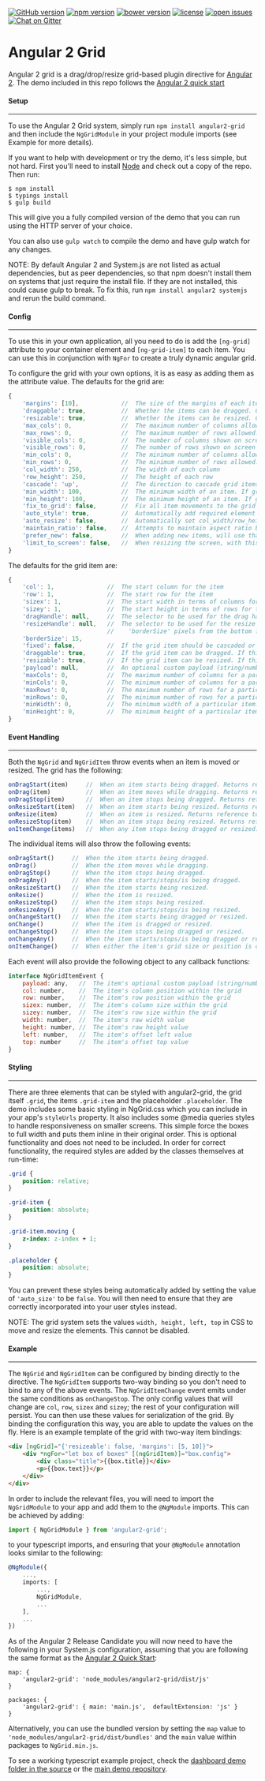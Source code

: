 [![GitHub version](http://img.shields.io/github/release/BTMorton%2Fangular2-grid.svg)](https://github.com/BTMorton/angular2-grid)
[![npm version](http://img.shields.io/npm/v/angular2-grid.svg)](https://www.npmjs.com/package/angular2-grid)
[![bower version](http://img.shields.io/bower/v/angular2-grid.svg)](https://libraries.io/bower/angular2-grid)
[![license](http://img.shields.io/github/license/BTMorton%2Fangular2-grid.svg)](https://github.com/BTMorton/angular2-grid/blob/master/LICENSE)
[![open issues](http://img.shields.io/github/issues/BTMorton%2Fangular2-grid.svg)](https://github.com/BTMorton/angular2-grid/issues)
[![Chat on Gitter](https://img.shields.io/gitter/room/angular2grid/lobby.svg)](https://gitter.im/angular2grid/Lobby)

# Angular 2 Grid
Angular 2 grid is a drag/drop/resize grid-based plugin directive for [Angular 2](http://angular.io).
The demo included in this repo follows the [Angular 2 quick start](https://angular.io/docs/js/latest/quickstart.html)

#### Setup
----------

To use the Angular 2 Grid system, simply run `npm install angular2-grid` and then include the `NgGridModule` in your project module imports (see Example for more details).

If you want to help with development or try the demo, it's less simple, but not hard. First you'll need to install [Node](http://nodejs.org) and check out a copy of the repo. Then run:

```shell
$ npm install
$ typings install
$ gulp build
```

This will give you a fully compiled version of the demo that you can run using the HTTP server of your choice.

You can also use `gulp watch` to compile the demo and have gulp watch for any changes.

NOTE: By default Angular 2 and System.js are not listed as actual dependencies, but as peer dependencies, so that npm doesn't install them on systems that just require the install file. If they are not installed, this could cause gulp to break. To fix this, run `npm install angular2 systemjs` and rerun the build command.

#### Config
-----------

To use this in your own application, all you need to do is add the `[ng-grid]` attribute to your container element and `[ng-grid-item]` to each item. You can use this in conjunction with `NgFor` to create a truly dynamic angular grid.

To configure the grid with your own options, it is as easy as adding them as the attribute value. The defaults for the grid are:

```javascript
{
    'margins': [10],            //  The size of the margins of each item. Supports up to four values in the same way as CSS margins. Can be updated using setMargins()
    'draggable': true,          //  Whether the items can be dragged. Can be updated using enableDrag()/disableDrag()
    'resizable': true,          //  Whether the items can be resized. Can be updated using enableResize()/disableResize()
    'max_cols': 0,              //  The maximum number of columns allowed. Set to 0 for infinite. Cannot be used with max_rows
    'max_rows': 0,              //  The maximum number of rows allowed. Set to 0 for infinite. Cannot be used with max_cols
    'visible_cols': 0,          //  The number of columns shown on screen when auto_resize is set to true. Set to 0 to not auto_resize. Will be overriden by max_cols
    'visible_rows': 0,          //  The number of rows shown on screen when auto_resize is set to true. Set to 0 to not auto_resize. Will be overriden by max_rows
    'min_cols': 0,              //  The minimum number of columns allowed. Can be any number greater than or equal to 1.
    'min_rows': 0,              //  The minimum number of rows allowed. Can be any number greater than or equal to 1.
    'col_width': 250,           //  The width of each column
    'row_height': 250,          //  The height of each row
    'cascade': 'up',            //  The direction to cascade grid items ('up', 'right', 'down', 'left')
    'min_width': 100,           //  The minimum width of an item. If greater than col_width, this will update the value of min_cols
    'min_height': 100,          //  The minimum height of an item. If greater than row_height, this will update the value of min_rows
    'fix_to_grid': false,       //  Fix all item movements to the grid
    'auto_style': true,         //  Automatically add required element styles at run-time
    'auto_resize': false,       //  Automatically set col_width/row_height so that max_cols/max_rows fills the screen. Only has effect is max_cols or max_rows is set
    'maintain_ratio': false,    //  Attempts to maintain aspect ratio based on the colWidth/rowHeight values set in the config
    'prefer_new': false,        //  When adding new items, will use that items position ahead of existing items
    'limit_to_screen': false,   //  When resizing the screen, with this true and auto_resize false, the grid will re-arrange to fit the screen size. Please note, at present this only works with cascade direction up.
}
```

The defaults for the grid item are:

```javascript
{
    'col': 1,               //  The start column for the item
    'row': 1,               //  The start row for the item
    'sizex': 1,             //  The start width in terms of columns for the item
    'sizey': 1,             //  The start height in terms of rows for the item
    'dragHandle': null,     //  The selector to be used for the drag handle. If null, uses the whole item
    'resizeHandle': null,   //  The selector to be used for the resize handle. If null, uses 'borderSize' pixels from the right for horizontal resize,
                            //    'borderSize' pixels from the bottom for vertical, and the square in the corner bottom-right for both
    'borderSize': 15,
    'fixed': false,         //  If the grid item should be cascaded or not. If yes, manual movement is required
    'draggable': true,      //  If the grid item can be dragged. If this or the global setting is set to false, the item cannot be dragged.
    'resizable': true,      //  If the grid item can be resized. If this or the global setting is set to false, the item cannot be resized.
    'payload': null,        //  An optional custom payload (string/number/object) to be used to identify the item for serialization
    'maxCols': 0,           //  The maximum number of columns for a particular item. This value will only override the value from the grid (if set) if it is smaller
    'minCols': 0,           //  The minimum number of columns for a particular item. This value will only override the value from the grid if larger
    'maxRows': 0,           //  The maximum number of rows for a particular item. This value will only override the value from the grid (if set) if it is smaller
    'minRows': 0,           //  The minimum number of rows for a particular item. This value will only override the value from the grid if larger
    'minWidth': 0,          //  The minimum width of a particular item. This value will override the value from the grid, as well as the minimum columns if the resulting size is larger
    'minHeight': 0,         //  The minimum height of a particular item. This value will override the value from the grid, as well as the minimum rows if the resulting size is larger
}
```

#### Event Handling
-------------------

Both the `NgGrid` and `NgGridItem` throw events when an item is moved or resized. The grid has the following:

```javascript
onDragStart(item)     //  When an item starts being dragged. Returns reference to corresponding NgGridItem
onDrag(item)          //  When an item moves while dragging. Returns reference to corresponding NgGridItem
onDragStop(item)      //  When an item stops being dragged. Returns reference to corresponding NgGridItem
onResizeStart(item)   //  When an item starts being resized. Returns reference to corresponding NgGridItem
onResize(item)        //  When an item is resized. Returns reference to corresponding NgGridItem
onResizeStop(item)    //  When an item stops being resized. Returns reference to corresponding NgGridItem
onItemChange(items)   //  When any item stops being dragged or resized. Returns an array of NgGridItemEvents in the order in which each item was added to the grid
```

The individual items will also throw the following events:

```javascript
onDragStart()     //  When the item starts being dragged.
onDrag()          //  When the item moves while dragging.
onDragStop()      //  When the item stops being dragged.
onDragAny()       //  When the item starts/stops/is being dragged.
onResizeStart()   //  When the item starts being resized.
onResize()        //  When the item is resized.
onResizeStop()    //  When the item stops being resized.
onResizeAny()     //  When the item starts/stops/is being resized.
onChangeStart()   //  When the item starts being dragged or resized.
onChange()        //  When the item is dragged or resized.
onChangeStop()    //  When the item stops being dragged or resized.
onChangeAny()     //  When the item starts/stops/is being dragged or resized.
onItemChange()    //  When either the item's grid size or position is changed.
```

Each event will also provide the following object to any callback functions:

```javascript
interface NgGridItemEvent {
    payload: any,   //  The item's optional custom payload (string/number/object) to be used to identify the item for serialization
    col: number,    //  The item's column position within the grid
    row: number,    //  The item's row position within the grid
    sizex: number,  //  The item's column size within the grid
    sizey: number,  //  The item's row size within the grid
    width: number,  //  The item's raw width value
    height: number, //  The item's raw height value
    left: number,   //  The item's offset left value
    top: number     //  The item's offset top value
}
```

#### Styling
------------

There are three elements that can be styled with angular2-grid, the grid itself `.grid`, the items `.grid-item` and the placeholder `.placeholder`. The demo includes some basic styling in NgGrid.css which you can include in your app's `styleUrls` property. It also includes some @media queries styles to handle responsiveness on smaller screens. This simple force the boxes to full width and puts them inline in their original order. This is optional functionality and does not need to be included. In order for correct functionality, the required styles are added by the classes themselves at run-time:

```css
.grid {
    position: relative;
}

.grid-item {
    position: absolute;
}

.grid-item.moving {
    z-index: z-index + 1;
}

.placeholder {
    position: absolute;
}
```

You can prevent these styles being automatically added by setting the value of `'auto_size'` to be `false`. You will then need to ensure that they are correctly incorporated into your user styles instead.

NOTE: The grid system sets the values `width, height, left, top` in CSS to move and resize the elements. This cannot be disabled.

#### Example
------------

The `NgGrid` and `NgGridItem` can be configured by binding directly to the directive. The `NgGridItem` supports two-way binding so you don't need to bind to any of the above events. The `NgGridItemChange` event emits under the same conditions as `onChangeStop`. The only config values that will change are `col`, `row`, `sizex` and `sizey`; the rest of your configuration will persist. You can then use these values for serialization of the grid. By binding the configuration this way, you are able to update the values on the fly. Here is an example template of the grid with two-way item bindings:

```html
<div [ngGrid]="{'resizeable': false, 'margins': [5, 10]}">
    <div *ngFor="let box of boxes" [(ngGridItem)]="box.config">
        <div class="title">{{box.title}}</div>
        <p>{{box.text}}</p>
    </div>
</div>
```

In order to include the relevant files, you will need to import the `NgGridModule` to your app and add them to the `@NgModule` imports. This can be achieved by adding:

```typescript
import { NgGridModule } from 'angular2-grid';
```

to your typescript imports, and ensuring that your `@NgModule` annotation looks similar to the following:

```typescript
@NgModule({
    ...,
    imports: [
        ...,
        NgGridModule,
        ...
    ],
    ...
})
```

As of the Angular 2 Release Candidate you will now need to have the following in your System.js configuration, assuming that you are following the same format as the [Angular 2 Quick Start](https://angular.io/docs/ts/latest/quickstart.html):

```
map: {
    'angular2-grid': 'node_modules/angular2-grid/dist/js'
}

packages: {
    'angular2-grid': { main: 'main.js',  defaultExtension: 'js' }
}
```

Alternatively, you can use the bundled version by setting the `map` value to `'node_modules/angular2-grid/dist/bundles'` and the `main` value within packages to `NgGrid.min.js`.

To see a working typescript example project, check the [dashboard demo folder in the source](https://github.com/BTMorton/angular2-grid/tree/master/demo-dashboard) or the [main demo repository](https://github.com/BTMorton/angular2-grid-demo).
